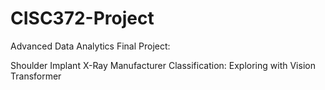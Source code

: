 # CISC372-Project
Advanced Data Analytics Final Project: 

Shoulder Implant X-Ray Manufacturer Classification: Exploring with Vision Transformer

